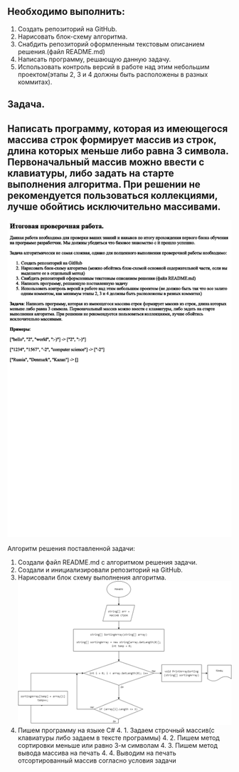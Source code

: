 ## Необходимо выполнить:
1. Создать репозиторий на GitHub.
2. Нарисовать блок-схему алгоритма.
3. Снабдить репозиторий оформленным текстовым описанием решения.(файл README.md)
4. Написать программу, решающую данную задачу.
5. Использовать контроль версий в работе над этим небольшим проектом(этапы 2, 3 и 4 должны быть расположены в разных коммитах).
## Задача. 
## Написать программу, которая из имеющегося массива строк формирует массив из строк, длина которых меньше либо равна 3 символа. Первоначальный массив можно ввести с клавиатуры, либо задать на старте выполнения алгоритма. При решении не рекомендуется пользоваться коллекциями, лучше обойтись исключительно массивами.

![Файл задания](https://github.com/kurakin93/test/blob/master/test.png)

Алгоритм решения поставленной задачи:
1. Создали файл README.md с алгоритмом решения задачи.
2. Создали и инициализировали репозиторий на GitHub.
3. Нарисовали блок схему выполнения алгоритма.
   ![Блок схема алгоритма](https://github.com/kurakin93/test/blob/master/123.png)
4. Пишем программу на языке С#
    4. 1. Задаем строчный массив(с клавиатуры либо задаем в тексте программы)
    4. 2. Пишем метод сортировки меньше или равно 3-м символам
    4. 3. Пишем метод вывода массива на печать
    4. 4. Выводим на печать отсортированный массив согласно условия задачи
